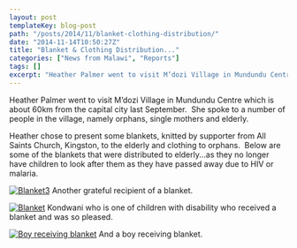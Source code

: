 ```yaml
---
layout: post
templateKey: blog-post
path: "/posts/2014/11/blanket-clothing-distribution/"
date: "2014-11-14T10:50:27Z"
title: "Blanket & Clothing Distribution..."
categories: ["News from Malawi", "Reports"]
tags: []
excerpt: "Heather Palmer went to visit M’dozi Village in Mundundu Centre which is about 60km from the capital..."
---
```


Heather Palmer went to visit M’dozi Village in Mundundu Centre which is about 60km from the capital city last September.  She spoke to a number of people in the village, namely orphans, single mothers and elderly.

Heather chose to present some blankets, knitted by supporter from All Saints Church, Kingston, to the elderly and clothing to orphans.  Below are some of the blankets that were distributed to elderly...as they no longer have children to look after them as they have passed away due to HIV or malaria.

[![Blanket3](http://www.africanvision.org.uk/africa-vision-news/wp-content/uploads/2014/11/Blanket31-225x300.jpg)](http://www.africanvision.org.uk/africa-vision-news/wp-content/uploads/2014/11/Blanket31.jpg) Another grateful recipient of a blanket.

[![Blanket](http://www.africanvision.org.uk/africa-vision-news/wp-content/uploads/2014/11/Blanket1-225x300.jpg)](http://www.africanvision.org.uk/africa-vision-news/wp-content/uploads/2014/11/Blanket1.jpg) Kondwani who is one of children with disability who received a blanket and was so pleased.

[![Boy receiving blanket](http://www.africanvision.org.uk/africa-vision-news/wp-content/uploads/2014/10/Malawi-2014-178-198x300.jpg)](http://www.africanvision.org.uk/africa-vision-news/wp-content/uploads/2014/10/Malawi-2014-178.jpg) And a boy receiving blanket.